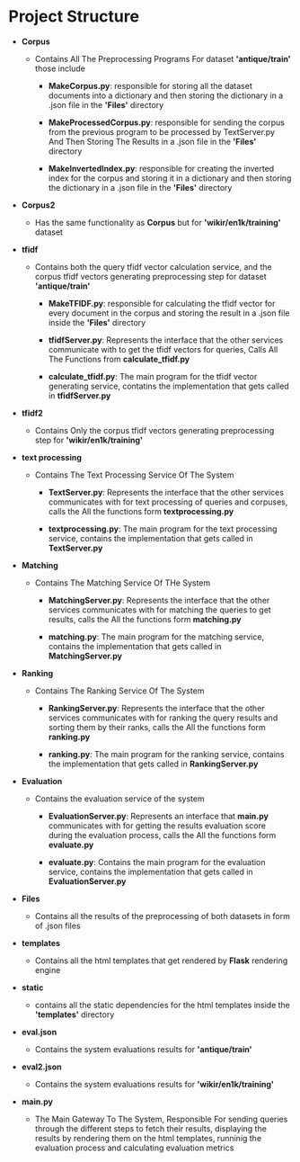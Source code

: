 # Project Structure
- __Corpus__
    - Contains All The Preprocessing Programs For dataset __'antique/train'__ those include

        - __MakeCorpus.py__: responsible for storing all the dataset documents into a dictionary and then storing the dictionary in a .json file in the __'Files'__ directory

        - __MakeProcessedCorpus.py__: responsible for sending the corpus from the previous program to be processed by TextServer.py And Then Storing The Results in a .json file in the __'Files'__ directory

        - __MakeInvertedIndex.py__: responsible for creating the inverted index for the corpus and storing it in a dictionary and then storing the dictionary in a .json file in the __'Files'__ directory
    
- __Corpus2__
    - Has the same functionality as __Corpus__ but for __'wikir/en1k/training'__ dataset

- __tfidf__
    - Contains both the query tfidf vector calculation service, and the corpus tfidf vectors generating preprocessing step for dataset __'antique/train'__

        - __MakeTFIDF.py__: responsible for calculating the tfidf vector for every document in the corpus and storing the result in a .json file inside the __'Files'__ directory

        - __tfidfServer.py__: Represents the interface that the other services communicate with to get the tfidf vectors for queries, Calls All The Functions from __calculate_tfidf.py__

        - __calculate_tfidf.py__: The main program for the tfidf vector generating service, contatins the implementation that gets called in __tfidfServer.py__

- __tfidf2__
    - Contains Only the corpus tfidf vectors generating preprocessing step for __'wikir/en1k/training'__

- __text processing__
    - Contains The Text Processing Service Of The System

        - __TextServer.py__: Represents the interface that the other services communicates with for text processing of queries and corpuses, calls the All the functions form __textprocessing.py__

        - __textprocessing.py__: The main program for the text processing service, contains the implementation that gets called in __TextServer.py__

- __Matching__
    - Contains The Matching Service Of THe System

        - __MatchingServer.py__: Represents the interface that the other services communicates with for matching the queries to get results, calls the All the functions form __matching.py__

        - __matching.py__: The main program for the matching service, contains the implementation that gets called in __MatchingServer.py__

- __Ranking__
    - Contains The Ranking Service Of The System

        - __RankingServer.py__: Represents the interface that the other services communicates with for ranking the query results and sorting them by their ranks, calls the All the functions form __ranking.py__

        - __ranking.py__: The main program for the ranking service, contains the implementation that gets called in __RankingServer.py__

- __Evaluation__
    - Contains the evaluation service of the system

        - __EvaluationServer.py__: Represents an interface that __main.py__ communicates with for getting the results evaluation score during the evaluation process, calls the All the functions form __evaluate.py__

        - __evaluate.py__: Contains the main program for the evaluation service, contains the implementation that gets called in __EvaluationServer.py__

- __Files__
    - Contains all the results of the preprocessing of both datasets in form of .json files

- __templates__
    - Contains all the html templates that get rendered by __Flask__ rendering engine

- __static__
    - contains all the static dependencies for the html templates inside the __'templates'__ directory

- __eval.json__
    - Contains the system evaluations results for __'antique/train'__

- __eval2.json__
    - Contains the system evaluations results for __'wikir/en1k/training'__

- __main.py__
    - The Main Gateway To The System, Responsible For sending queries through the different steps to fetch their results, displaying the results by rendering them on the html templates, runninig the evaluation process and calculating evaluation metrics